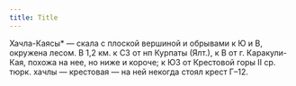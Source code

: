 ```yaml
---
title: Title
---
```


Хачла-Каясы* — скала с плоской вершиной и обрывами к Ю и В, окружена лесом. В
1,2 км. к СЗ от нп Курпаты (Ялт.), к В от г. Каракули-Кая, похожа на нее, но
ниже и короче; к ЮЗ от Крестовой горы II ср. тюрк. хачлы — крестовая — на ней
некогда стоял крест Г–12.
